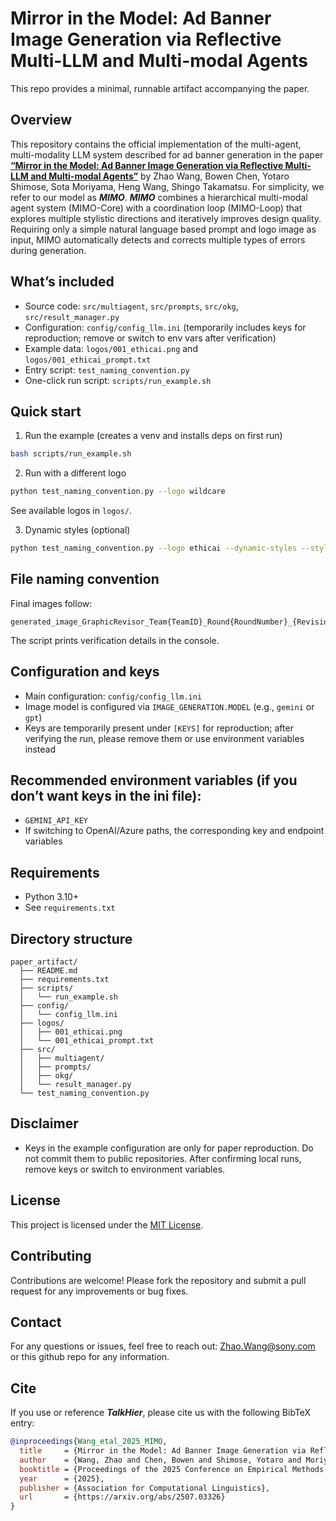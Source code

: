 # Mirror in the Model: Ad Banner Image Generation via Reflective Multi-LLM and Multi-modal Agents
This repo provides a minimal, runnable artifact accompanying the paper.

## Overview
This repository contains the official implementation of the multi-agent, multi-modality LLM system described for ad banner generation in the paper [**“Mirror in the Model: Ad Banner Image Generation via Reflective Multi-LLM and Multi-modal Agents”**](https://arxiv.org/abs/2507.03326) by Zhao Wang, Bowen Chen, Yotaro Shimose, Sota Moriyama, Heng Wang, Shingo Takamatsu. For simplicity, we refer to our model as ***MIMO***. ***MIMO*** combines a hierarchical multi-modal agent system (MIMO-Core) with a coordination loop (MIMO-Loop) that explores multiple stylistic directions and iteratively improves design quality. Requiring only a simple natural language based prompt and logo image as input, MIMO automatically detects and corrects multiple types of errors during generation.


## What’s included
- Source code: `src/multiagent`, `src/prompts`, `src/okg`, `src/result_manager.py`
- Configuration: `config/config_llm.ini` (temporarily includes keys for reproduction; remove or switch to env vars after verification)
- Example data: `logos/001_ethicai.png` and `logos/001_ethicai_prompt.txt`
- Entry script: `test_naming_convention.py`
- One-click run script: `scripts/run_example.sh`

## Quick start
1) Run the example (creates a venv and installs deps on first run)
```bash
bash scripts/run_example.sh
```

2) Run with a different logo
```bash
python test_naming_convention.py --logo wildcare
```
See available logos in `logos/`.

3) Dynamic styles (optional)
```bash
python test_naming_convention.py --logo ethicai --dynamic-styles --style-candidates 8
```

## File naming convention
Final images follow:
```
generated_image_GraphicRevisor_Team{TeamID}_Round{RoundNumber}_{RevisionNumber}.png
```
The script prints verification details in the console.

## Configuration and keys
- Main configuration: `config/config_llm.ini`
- Image model is configured via `IMAGE_GENERATION.MODEL` (e.g., `gemini` or `gpt`)
- Keys are temporarily present under `[KEYS]` for reproduction; after verifying the run, please remove them or use environment variables instead

## Recommended environment variables (if you don’t want keys in the ini file):
- `GEMINI_API_KEY`
- If switching to OpenAI/Azure paths, the corresponding key and endpoint variables

## Requirements
- Python 3.10+
- See `requirements.txt`

## Directory structure
```
paper_artifact/
  ├── README.md
  ├── requirements.txt
  ├── scripts/
  │   └── run_example.sh
  ├── config/
  │   └── config_llm.ini
  ├── logos/
  │   ├── 001_ethicai.png
  │   └── 001_ethicai_prompt.txt
  ├── src/
  │   ├── multiagent/
  │   ├── prompts/
  │   ├── okg/
  │   └── result_manager.py
  └── test_naming_convention.py
```

## Disclaimer
- Keys in the example configuration are only for paper reproduction. Do not commit them to public repositories. After confirming local runs, remove keys or switch to environment variables.

## License
This project is licensed under the [MIT License](https://opensource.org/licenses/MIT).

## Contributing
Contributions are welcome! Please fork the repository and submit a pull request for any improvements or bug fixes.

## Contact
For any questions or issues, feel free to reach out: Zhao.Wang@sony.com or this github repo for any information.

## Cite
If you use or reference ***TalkHier***, please cite us with the following BibTeX entry:
```bibtex
@inproceedings{Wang_etal_2025_MIMO,
  title     = {Mirror in the Model: Ad Banner Image Generation via Reflective Multi-LLM and Multi-modal Agents},
  author    = {Wang, Zhao and Chen, Bowen and Shimose, Yotaro and Moriyama, Sota and Wang, Heng and Takamatsu, Shingo},
  booktitle = {Proceedings of the 2025 Conference on Empirical Methods in Natural Language Processing (EMNLP)},
  year      = {2025},
  publisher = {Association for Computational Linguistics},
  url       = {https://arxiv.org/abs/2507.03326}
}
```
